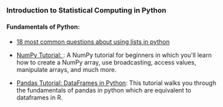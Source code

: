 ### Introduction to Statistical Computing in Python

#### Fundamentals of Python:
* [18 most common questions about using lists in python](https://www.datacamp.com/community/tutorials/18-most-common-python-list-questions-learn-python)

* [NumPy Tutorial: ](https://www.datacamp.com/community/tutorials/python-numpy-tutorial): A NumPy tutorial for beginners in which you'll learn how to create a NumPy array, use broadcasting, access values, manipulate arrays, and much more.
* [Pandas Tutorial: DataFrames in Python](https://www.datacamp.com/community/tutorials/pandas-tutorial-dataframe-python): This tutorial walks you through the fundamentals of pandas in python which are equivalent to dataframes in R.
